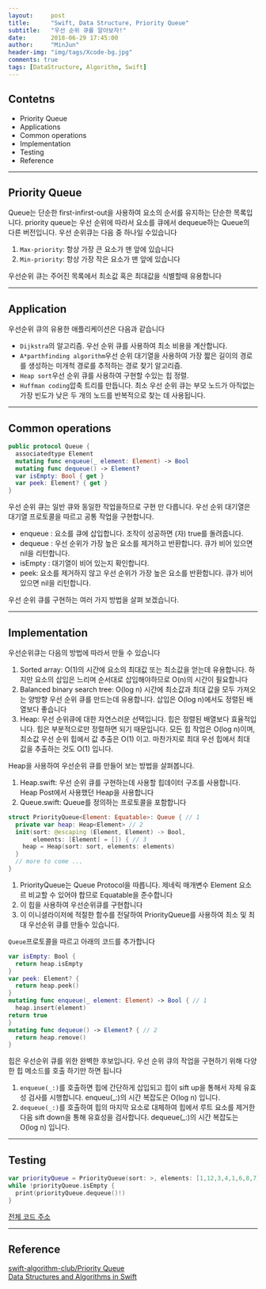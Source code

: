 ```yaml
---
layout:     post
title:      "Swift, Data Structure, Priority Queue"
subtitle:   "우선 순위 큐를 알아보자!"
date:       2018-06-29 17:45:00
author:     "MinJun"
header-img: "img/tags/Xcode-bg.jpg"
comments: true 
tags: [DataStructure, Algorithm, Swift]
---
```


## Contetns 

- Priority Queue
- Applications
- Common operations 
- Implementation
- Testing 
- Reference

---

## Priority Queue 

Queue는 단순한 first-infirst-out을 사용하여 요소의 순서를 유지하는 단순한 목록입니다. priority queue는 우선 순위에 따라서 요소를 큐에서 dequeue하는 Queue의 다른 버전입니다. 우선 순위큐는 다음 중 하나일 수있습니다

1. `Max-priority`: 항상 가장 큰 요소가 맨 앞에 있습니다
2. `Min-priority`: 항상 가장 작은 요소가 맨 앞에 있습니다 

우선순위 큐는 주어진 목록에서 최소값 혹은 최대값을 식별할때 유용합니다

---

## Application 

우선순위 큐의 유용한 애플리케이션은 다음과 같습니다

- `Dijkstra`의 알고리즘. 우선 순위 큐를 사용하여 최소 비용을 계산합니다.
- `A*parthfinding algorithm`우선 순위 대기열을 사용하여 가장 짧은 길이의 경로를 생성하는 미개척 경로를 추적하는 경로 찾기 알고리즘.
- `Heap sort`우선 순위 큐를 사용하여 구현할 수있는 힙 정렬.
- `Huffman coding`압축 트리를 만듭니다. 최소 우선 순위 큐는 부모 노드가 아직없는 가장 빈도가 낮은 두 개의 노드를 반복적으로 찾는 데 사용됩니다.

---

## Common operations 

```swift
public protocol Queue {
  associatedtype Element
  mutating func enqueue(_ element: Element) -> Bool
  mutating func dequeue() -> Element?
  var isEmpty: Bool { get }
  var peek: Element? { get }
}
```

우선 순위 큐는 일반 큐와 동일한 작업을하므로 구현 만 다릅니다.
우선 순위 대기열은 대기열 프로토콜을 따르고 공통 작업을 구현합니다.

- enqueue : 요소를 큐에 삽입합니다. 조작이 성공하면 (자) true를 돌려줍니다.
- dequeue : 우선 순위가 가장 높은 요소를 제거하고 반환합니다. 큐가 비어 있으면 nil을 리턴합니다.
- isEmpty : 대기열이 비어 있는지 확인합니다.
- peek: 요소를 제거하지 않고 우선 순위가 가장 높은 요소를 반환합니다. 큐가 비어 있으면 nil을 리턴합니다.

우선 순위 큐를 구현하는 여러 가지 방법을 살펴 보겠습니다.

---

## Implementation 

우선순위큐는 다음의 방법에 따라서 만들 수 있습니다 

1. Sorted array: O(1)의 시간에 요소의 최대값 또는 최소값을 얻는데 유용합니다. 하지만 요소의 삽입은 느리며 순서대로 삽입해야하므로 O(n)의 시간이 필요합니다
2. Balanced binary search tree: O(log n) 시간에 최소값과 최대 값을 모두 가져오는 양방향 우선 순위 큐를 만드는데 유용합니다. 삽입은 O(log n)에서도 정렬된 배열보다 좋습니다
3. Heap: 우선 순위큐에 대한 자연스러운 선택입니다. 힙은 정렬된 배열보다 효율적입니다. 힙은 부분적으로만 정렬하면 되기 때문입니다. 모든 힙 작업은 O(log n)이며, 최소값 우선 순위 힙에서 값 추출은 O(1) 이고. 마찬가지로 최대 우선 힙에서 최대 값을 추출하는 것도 O(1) 입니다.

Heap을 사용하여 우선순위 큐를 만들어 보는 방법을 살펴봅니다. 

1. Heap.swift: 우선 순위 큐를 구현하는데 사용할 힙데이터 구조를 사용합니다. Heap Post에서 사용했던 Heap을 사용합니다
2. Queue.swift: Queue를 정의하는 프로토콜을 포함합니다

```swift
struct PriorityQueue<Element: Equatable>: Queue { // 1
  private var heap: Heap<Element> // 2
  init(sort: @escaping (Element, Element) -> Bool,
       elements: [Element] = []) { // 3
    heap = Heap(sort: sort, elements: elements)
  }
  // more to come ...
}
```


1. PriorityQueue는 Queue Protocol을 따릅니다. 제네릭 매개변수 Element 요소르 비교할 수 있어야 합므로 Equatable을 준수합니다
2. 이 힙을 사용하여 우선순위큐를 구현합니다
3. 이 이니셜라이저에 적절한 함수를 전달하여 PriorityQueue를 사용하여 최소 및 최대 우선순위 큐를 만들수 있습니다.

`Queue`프로토콜을 따르고 아래의 코드를 추가합니다

```swift
var isEmpty: Bool {
  return heap.isEmpty
}
var peek: Element? {
  return heap.peek()
}
mutating func enqueue(_ element: Element) -> Bool { // 1
  heap.insert(element)
return true
}
mutating func dequeue() -> Element? { // 2
  return heap.remove()
}
```

힙은 우선순위 큐를 위한 완벽한 후보입니다. 우선 순위 큐의 작업을 구현하기 위해 다양한 힙 메소드를 호출 하기만 하면 됩니다

1. `enqueue(_:)`를 호출하면 힙에 간단하게 삽입되고 힙이 sift up을 통해서 자체 유효성 검사를 시행합니다. enqueu(_:)의 시간 복잡도은 O(log n) 입니다.
2. `dequeue(_:)`를 호출하여 힙의 마지막 요소로 대체하여 힙에서 루트 요소를 제거한다음 sift down을 통해 유효성을 검사합니다. dequeue(_:)의 시간 복잡도는 O(log n) 입니다.

---

## Testing 

```swift
var priorityQueue = PriorityQueue(sort: >, elements: [1,12,3,4,1,6,8,7])
while !priorityQueue.isEmpty {
  print(priorityQueue.dequeue()!)
}
```

[전체 코드 주소](https://github.com/devmjun/DataStructure)

---


## Reference 

[swift-algorithm-club/Priority Queue](https://github.com/raywenderlich/swift-algorithm-club/tree/master/Priority%20Queue)<br>
[Data Structures and Algorithms in Swift](https://store.raywenderlich.com/products/data-structures-and-algorithms-in-swift)<br>
